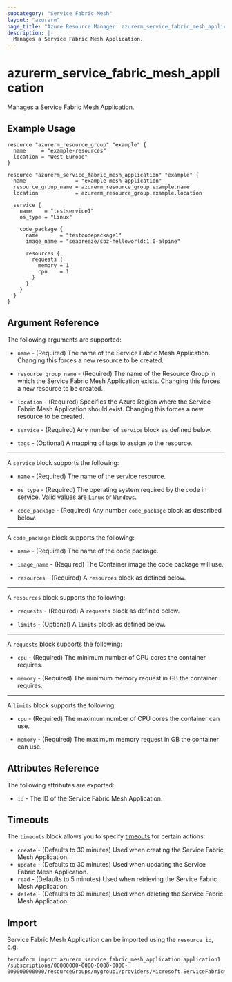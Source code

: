 ```yaml
---
subcategory: "Service Fabric Mesh"
layout: "azurerm"
page_title: "Azure Resource Manager: azurerm_service_fabric_mesh_application"
description: |-
  Manages a Service Fabric Mesh Application.
---
```


# azurerm_service_fabric_mesh_application

Manages a Service Fabric Mesh Application.

## Example Usage


```hcl
resource "azurerm_resource_group" "example" {
  name     = "example-resources"
  location = "West Europe"
}

resource "azurerm_service_fabric_mesh_application" "example" {
  name                = "example-mesh-application"
  resource_group_name = azurerm_resource_group.example.name
  location            = azurerm_resource_group.example.location

  service {
    name    = "testservice1"
    os_type = "Linux"

    code_package {
      name       = "testcodepackage1"
      image_name = "seabreeze/sbz-helloworld:1.0-alpine"

      resources {
        requests {
          memory = 1
          cpu    = 1
        }
      }
    }
  }
}
```

## Argument Reference

The following arguments are supported:

* `name` - (Required) The name of the Service Fabric Mesh Application. Changing this forces a new resource to be created.

* `resource_group_name` - (Required) The name of the Resource Group in which the Service Fabric Mesh Application exists. Changing this forces a new resource to be created.

* `location` - (Required) Specifies the Azure Region where the Service Fabric Mesh Application should exist. Changing this forces a new resource to be created.

* `service` - (Required) Any number of `service` block as defined below.

* `tags` - (Optional) A mapping of tags to assign to the resource.

---

A `service` block supports the following:

* `name` - (Required) The name of the service resource.

* `os_type` - (Required) The operating system required by the code in service. Valid values are `Linux` or `Windows`.

* `code_package` - (Required) Any number `code_package` block as described below.

---

A `code_package` block supports the following:

* `name` - (Required) The name of the code package.

* `image_name` - (Required) The Container image the code package will use.

* `resources` - (Required) A `resources` block as defined below.

---

A `resources` block supports the following: 

* `requests` - (Required) A `requests` block as defined below.

* `limits` - (Optional) A `limits` block as defined below.

---

A `requests` block supports the following: 

* `cpu` - (Required) The minimum number of CPU cores the container requires. 

* `memory` - (Required) The minimum memory request in GB the container requires.

---

A `limits` block supports the following: 

* `cpu` - (Required) The maximum number of CPU cores the container can use. 

* `memory` - (Required) The maximum memory request in GB the container can use.


## Attributes Reference

The following attributes are exported:

* `id` - The ID of the Service Fabric Mesh Application.

## Timeouts

The `timeouts` block allows you to specify [timeouts](https://www.terraform.io/docs/configuration/resources.html#timeouts) for certain actions:

* `create` - (Defaults to 30 minutes) Used when creating the Service Fabric Mesh Application.
* `update` - (Defaults to 30 minutes) Used when updating the Service Fabric Mesh Application.
* `read` - (Defaults to 5 minutes) Used when retrieving the Service Fabric Mesh Application.
* `delete` - (Defaults to 30 minutes) Used when deleting the Service Fabric Mesh Application.

## Import

Service Fabric Mesh Application can be imported using the `resource id`, e.g.

```shell
terraform import azurerm_service_fabric_mesh_application.application1 /subscriptions/00000000-0000-0000-0000-000000000000/resourceGroups/mygroup1/providers/Microsoft.ServiceFabricMesh/applications/application1
```
